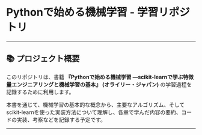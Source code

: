 # Pythonで始める機械学習 - 学習リポジトリ

---
## 📚 プロジェクト概要

このリポジトリは、書籍 **『Pythonで始める機械学習 ―scikit-learnで学ぶ特徴量エンジニアリングと機械学習の基本』 (オライリー・ジャパン)** の学習過程を記録するために利用します。

本書を通じて、機械学習の基本的な概念から、主要なアルゴリズム、そしてscikit-learnを使った実装方法について理解し、各章で学んだ内容の要約、コードの実装、考察などを記録する予定です。

---
